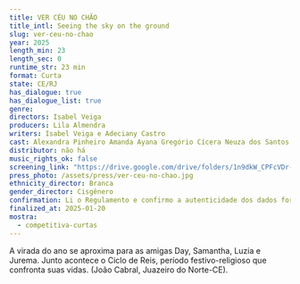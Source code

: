 ```yaml
---
title: VER CÉU NO CHÃO
title_intl: Seeing the sky on the ground
slug: ver-ceu-no-chao
year: 2025
length_min: 23
length_sec: 0
runtime_str: 23 min
format: Curta
state: CE/RJ
has_dialogue: true
has_dialogue_list: true
genre: 
directors: Isabel Veiga
producers: Lila Almendra
writers: Isabel Veiga e Adeciany Castro
cast: Alexandra Pinheiro Amanda Ayana Gregório Cícera Neuza dos Santos Irismar Silva José Nilton Souza Julia Maria
distributor: não há
music_rights_ok: false
screening_link: "https://drive.google.com/drive/folders/1n9dkW_CPFcVDr-VSdzxk6BqNI8YK5y5c"
press_photo: /assets/press/ver-ceu-no-chao.jpg
ethnicity_director: Branca
gender_director: Cisgênero
confirmation: Li o Regulamento e confirmo a autenticidade dos dados fornecido nesta ficha de inscrição.
finalized_at: 2025-01-20
mostra:
  - competitiva-curtas
---
```


A virada do ano se aproxima para as amigas Day, Samantha, Luzia e Jurema. Junto acontece o Ciclo de Reis, período festivo-religioso que confronta suas vidas. (João Cabral, Juazeiro do Norte-CE).
